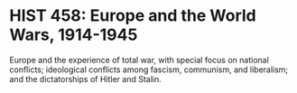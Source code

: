 # HIST 458: Europe and the World Wars, 1914-1945

Europe and the experience of total war, with special focus on national conflicts; ideological conflicts among fascism, communism, and liberalism; and the dictatorships of Hitler and Stalin.